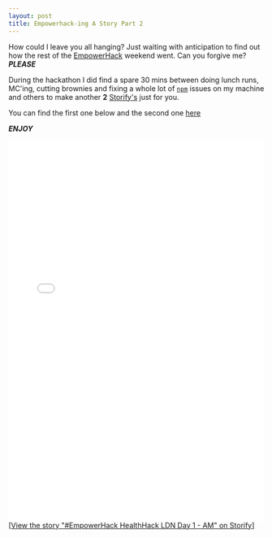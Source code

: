 ```yaml
---
layout: post
title: Empowerhack-ing A Story Part 2
---
```

How could I leave you all hanging? Just waiting with anticipation to find out how the rest of the [EmpowerHack](http://empowerhack.com) weekend went. Can you forgive me? ***PLEASE***

During the hackathon I did find a spare 30 mins between doing lunch runs, MC'ing, cutting brownies and fixing a whole lot of [`npm`](http://www.theregister.co.uk/2016/03/23/npm_left_pad_chaos/) issues on my machine and others to make another **2** [Storify's](https://storify.com/tanya_powell) just for you.

You can find the first one below and the second one [here](http://blog.tanyapowell.co.uk/Empowerhacking-A-Story-Part3/)

***ENJOY***

<div class="storify"><iframe src="//storify.com/tanya_powell/empowerhack-healthhack-ldn-day-1/embed?header=false&border=false" width="100%" height="750" frameborder="no" allowtransparency="true"></iframe><script src="//storify.com/tanya_powell/empowerhack-healthhack-ldn-day-1.js?header=false&border=false"></script><noscript>[<a href="//storify.com/tanya_powell/empowerhack-healthhack-ldn-day-1" target="_blank">View the story "#EmpowerHack HealthHack LDN Day 1 - AM" on Storify</a>]</noscript></div>
